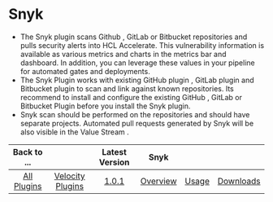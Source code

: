 
# Snyk

- The Snyk plugin scans Github , GitLab or Bitbucket repositories and pulls security alerts into HCL Accelerate. This vulnerability information is available as various metrics and charts in the metrics bar and dashboard. In addition, you can leverage these values in your pipeline for automated gates and deployments.
- The Snyk Plugin works with existing GitHub plugin , GitLab plugin and Bitbucket plugin to scan and link against known repositories. Its recommend to install and configure the existing GitHub , GitLab or Bitbucket Plugin before you install the Snyk plugin.
- Snyk scan should be performed on the repositories and should have separate projects. Automated pull requests generated by Snyk will be also visible in the Value Stream .

|Back to ...||Latest Version|Snyk |||
| :---: | :---: | :---: | :---: | :---: | :---: |
|[All Plugins](../../index.md)|[Velocity Plugins](../README.md)|[1.0.1](https://raw.githubusercontent.com/UrbanCode/IBM-UCV-PLUGINS/main/files/ucv-ext-snyk/ucv-ext-snyk:1.0.1.tar.7z.001)|[Overview](overview.md)|[Usage](usage.md)|[Downloads](downloads.md)|
